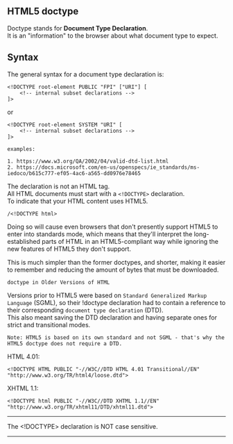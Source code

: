 HTML5 doctype
---
Doctype stands for <b>Document Type Declaration</b>.  
It is an "information" to the browser about what document type to expect.  

Syntax
---

The general syntax for a document type declaration is:

    <!DOCTYPE root-element PUBLIC "FPI" ["URI"] [ 
        <!-- internal subset declarations -->
    ]>

or

    <!DOCTYPE root-element SYSTEM "URI" [ 
        <!-- internal subset declarations -->
    ]>

```examples:```  

    1. https://www.w3.org/QA/2002/04/valid-dtd-list.html  
    2. https://docs.microsoft.com/en-us/openspecs/ie_standards/ms-iedoco/b615c777-ef05-4ac6-a565-dd0976e78465

The declaration is not an HTML tag.  
All HTML documents must start with a ```<!DOCTYPE>``` declaration.  
To indicate that your HTML content uses HTML5.

    /<!DOCTYPE html>


Doing so will cause even browsers that don't presently support HTML5 to enter into standards mode, which means that they'll interpret the long-established parts of HTML in an HTML5-compliant way while ignoring the new features of HTML5 they don't support.

This is much simpler than the former doctypes, and shorter, making it easier to remember and reducing the amount of bytes that must be downloaded.  

    doctype in Older Versions of HTML

Versions prior to HTML5 were based on ```Standard Generalized Markup Language``` (SGML), so their !doctype declaration had to contain a reference to their corresponding ```document type declaration``` (DTD).  
This also meant saving the DTD declaration and having separate ones for strict and transitional modes.  

    Note: HTML5 is based on its own standard and not SGML - that's why the HTML5 doctype does not require a DTD.  

HTML 4.01:

    <!DOCTYPE HTML PUBLIC "-//W3C//DTD HTML 4.01 Transitional//EN" "http://www.w3.org/TR/html4/loose.dtd">

XHTML 1.1:

    <!DOCTYPE html PUBLIC "-//W3C//DTD XHTML 1.1//EN" "http://www.w3.org/TR/xhtml11/DTD/xhtml11.dtd">

----

The <!DOCTYPE> declaration is NOT case sensitive.

----


